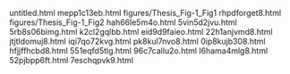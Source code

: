 untitled.html
mepp1c13eb.html
figures/Thesis_Fig-1_Fig1
rhpdforget8.html
figures/Thesis_Fig-1_Fig2
hah66le5m4o.html
5vin5d2jvu.html
5rb8s06bimg.html
k2cl2gqlbb.html
eid9d9faieo.html
22h1anjvmd8.html
jtjtldomuj8.html
iqi7qo72kvg.html
pk8kul7nvo8.html
0ip8kujb308.html
hfjjffhcbd8.html
551eqfd5tlg.html
96c7callu2o.html
l6hama4mlg8.html
52pjbpp6ft.html
7eschqpvk9.html